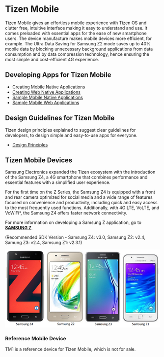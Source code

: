 # Tizen Mobile

Tizen Mobile gives an effortless mobile experience with Tizen OS and clutter free, intuitive interface making it easy to understand and use. It comes preloaded with essential apps for the ease of new smartphone users. The device manufacture makes mobile devices more efficient, for example. The Ultra Data Saving for Samsung Z2 mode saves up to 40% mobile data by blocking unnecessary background applications from data consumption and by data compression technology, hence ensuring the most simple and cost-efficient 4G experience.


## Developing Apps for Tizen Mobile

- [Creating Mobile Native Applications](https://developer.tizen.org/development/training/native-application/getting-started/creating-your-first-tizen-mobile-native-application)
- [Creating Web Native Applications](https://developer.tizen.org/development/training/web-application/getting-started/creating-your-first-tizen-mobile-web-application)
- [Sample Mobile Native Applications](https://developer.tizen.org/development/sample/native)
- [Sample Mobile Web Applications](https://developer.tizen.org/development/sample/web)


## Design Guidelines for Tizen Mobile

Tizen design principles explained to suggest clear guidelines for developers, to design simple and easy-to-use apps for everyone.
- [Design Principles](https://developer.tizen.org/design/mobile/design-principles)


## Tizen Mobile Devices

Samsung Electronics expanded the Tizen ecosystem with the introduction of the Samsung Z4, a 4G smartphone that combines performance and essential features with a simplified user experience.

For the first time on the Z Series, the Samsung Z4 is equipped with a front and rear camera optimized for social media and a wide range of features focused on convenience and productivity, including quick and easy access to the most frequently used functions. Additionally, with 4G LTE, VoLTE, and VoWiFi*,  the Samsung Z4 offers faster network connectivity.

For more information on developing a Samsung Z application, go to **[SAMSUNG Z](http://developer.samsung.com/samsung-z)**.

(Recommended SDK Version - Samsung Z4: v3.0,  Samsung Z2: v2.4, Samung Z3: v2.4, Samsung Z1: v2.3.1)

![SAMSUNG Z4](media/samsung-z.png)


###  Reference Mobile Device

TM1 is a reference device for Tizen Mobile, which is not for sale.
